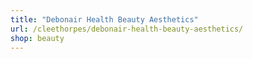 ```yaml
---
title: "Debonair Health Beauty Aesthetics"
url: /cleethorpes/debonair-health-beauty-aesthetics/
shop: beauty
---
```

